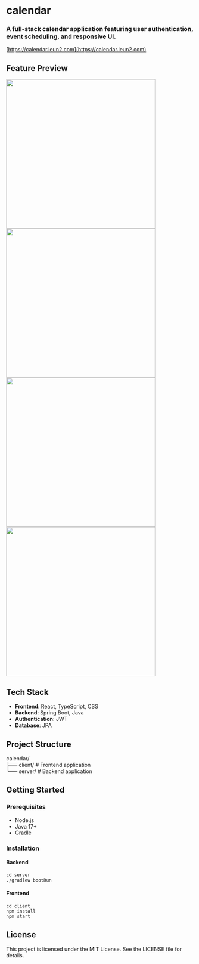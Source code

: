 # calendar

### A full-stack calendar application featuring user authentication, event scheduling, and responsive UI.

[https://calendar.leun2.com](https://calendar.leun2.com)

## Feature Preview

<img src="https://calendar-front-dev.s3.ap-northeast-2.amazonaws.com/images/signIn.gif" width="400"/>
<img src="https://calendar-front-dev.s3.ap-northeast-2.amazonaws.com/images/viewselector.gif" width="400"/>
<br>
<img src="https://calendar-front-dev.s3.ap-northeast-2.amazonaws.com/images/createEvent.gif" width="400"/>
<img src="https://calendar-front-dev.s3.ap-northeast-2.amazonaws.com/images/eventDetails.gif" width="400"/>

## Tech Stack

- **Frontend**: React, TypeScript, CSS
- **Backend**: Spring Boot, Java
- **Authentication**: JWT
- **Database**: JPA

## Project Structure

calendar/ 
<br>├── client/ # Frontend application
<br>└── server/ # Backend application

## Getting Started

### Prerequisites

- Node.js
- Java 17+
- Gradle

### Installation

#### Backend

```
cd server
./gradlew bootRun
```

#### Frontend

```
cd client
npm install
npm start
```

## License

This project is licensed under the MIT License. See the LICENSE file for details.
